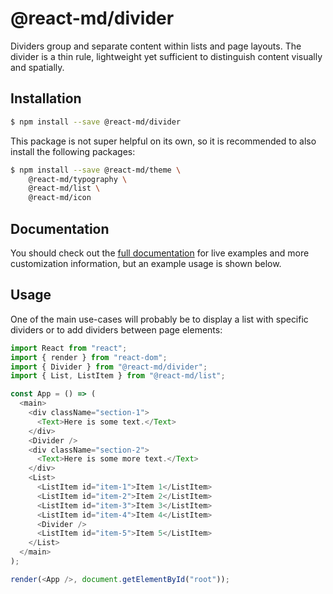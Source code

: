 # @react-md/divider

Dividers group and separate content within lists and page layouts. The divider
is a thin rule, lightweight yet sufficient to distinguish content visually and
spatially.

## Installation

```sh
$ npm install --save @react-md/divider
```

This package is not super helpful on its own, so it is recommended to also
install the following packages:

```sh
$ npm install --save @react-md/theme \
    @react-md/typography \
    @react-md/list \
    @react-md/icon
```

<!-- DOCS_REMOVE -->

## Documentation

You should check out the
[full documentation](https://react-md.dev/packages/divider) for live examples
and more customization information, but an example usage is shown below.

<!-- DOCS_REMOVE_END -->

<!-- INCLUDING_STYLES -->

## Usage

One of the main use-cases will probably be to display a list with specific
dividers or to add dividers between page elements:

```ts
import React from "react";
import { render } from "react-dom";
import { Divider } from "@react-md/divider";
import { List, ListItem } from "@react-md/list";

const App = () => (
  <main>
    <div className="section-1">
      <Text>Here is some text.</Text>
    </div>
    <Divider />
    <div className="section-2">
      <Text>Here is some more text.</Text>
    </div>
    <List>
      <ListItem id="item-1">Item 1</ListItem>
      <ListItem id="item-2">Item 2</ListItem>
      <ListItem id="item-3">Item 3</ListItem>
      <ListItem id="item-4">Item 4</ListItem>
      <Divider />
      <ListItem id="item-5">Item 5</ListItem>
    </List>
  </main>
);

render(<App />, document.getElementById("root"));
```
